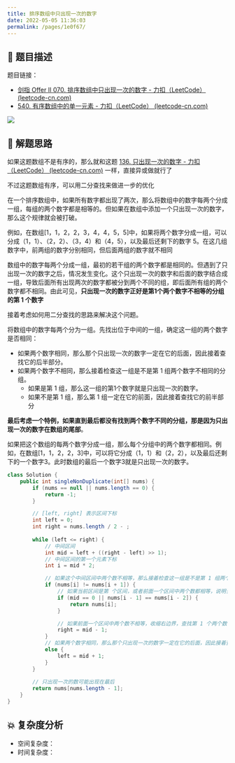 ```yaml
---
title: 排序数组中只出现一次的数字
date: 2022-05-05 11:36:03
permalink: /pages/1e0f67/
---
```

## 📃 题目描述

题目链接：

- [剑指 Offer II 070. 排序数组中只出现一次的数字 - 力扣（LeetCode） (leetcode-cn.com)](https://leetcode-cn.com/problems/skFtm2/)
- [540. 有序数组中的单一元素 - 力扣（LeetCode） (leetcode-cn.com)](https://leetcode-cn.com/problems/single-element-in-a-sorted-array/)

![](https://cs-wiki.oss-cn-shanghai.aliyuncs.com/img/image-20220801170504020.png)

## 🔔 解题思路

如果这题数组不是有序的，那么就和这题 [136. 只出现一次的数字 - 力扣（LeetCode） (leetcode-cn.com)](https://leetcode-cn.com/problems/single-number/) 一样，直接异或做就行了

不过这题数组有序，可以用二分查找来做进一步的优化

在一个排序数组中，如果所有数字都出现了两次，那么将数组中的数字每两个分成一组，每组的两个数字都是相等的。但如果在数组中添加一个只出现一次的数字，那么这个规律就会被打破。

例如，在数组[1，1，2，2，3，4，4，5，5]中，如果将两个数字分成一组，可以分成（1，1）、（2，2）、（3，4）和（4，5），以及最后还剩下的数字 5。在这几组数字中，前两组的数字分别相同，但后面两组的数字就不相同

数组中的数字每两个分成一组，最初的若干组的两个数字都是相同的。但遇到了只出现一次的数字之后，情况发生变化。这个只出现一次的数字和后面的数字结合成一组，导致后面所有出现两次的数字都被分到两个不同的组，即后面所有组的两个数字都不相同。由此可见，**只出现一次的数字正好是第1个两个数字不相等的分组的第 1 个数字**

接着考虑如何用二分查找的思路来解决这个问题。

将数组中的数字每两个分为一组。先找出位于中间的一组，确定这一组的两个数字是否相同：

- 如果两个数字相同，那么那个只出现一次的数字一定在它的后面，因此接着查找它的后半部分。
- 如果两个数字不相同，那么接着检查这一组是不是第 1 组两个数字不相同的分组。
  - 如果是第 1 组，那么这一组的第1个数字就是只出现一次的数字。
  - 如果不是第 1 组，那么第 1 组一定在它的前面，因此接着查找它的前半部分

**最后考虑一个特例，如果直到最后都没有找到两个数字不同的分组，那是因为只出现一次的数字在数组的尾部**。

如果把这个数组的每两个数字分成一组，那么每个分组中的两个数字都相同。例如，在数组[1，1，2，2，3]中，可以将它分成（1，1）和（2，2），以及最后还剩下的一个数字3。此时数组的最后一个数字3就是只出现一次的数字。


```java
class Solution {
    public int singleNonDuplicate(int[] nums) {
        if (nums == null || nums.length == 0) {
            return -1;
        }

        // [left, right] 表示区间下标 
        int left = 0;
        int right = nums.length / 2 - ;
        
        while (left <= right) {
            // 中间区间
            int mid = left + ((right - left) >> 1);
            // 中间区间的第一个元素下标
            int i = mid * 2;

            // 如果这个中间区间中两个数不相等，那么接着检查这一组是不是第 1 组两个数字不相同的分组
            if (nums[i] != nums[i + 1]) {
                // 如果当前区间是第 个区间，或者前面一个区间中两个数都相等，说明当前这个区间就是第 1 个两个数字不相同的区间
                if (mid == 0 || nums[i - 1] == nums[i - 2]) {
                    return nums[i];
                }

                // 如果前面一个区间中两个数不相等，收缩右边界，查找第 1 个两个数字不相同的区间
                right = mid - 1;
            }
            // 如果两个数字相同，那么那个只出现一次的数字一定在它的后面，因此接着查找它的后半部分，收缩左边界
            else {
                left = mid + 1;
            }
        }
		
        // 只出现一次的数可能出现在最后
        return nums[nums.length - 1];
    }
}
```



## 💥 复杂度分析

- 空间复杂度：
- 时间复杂度：

